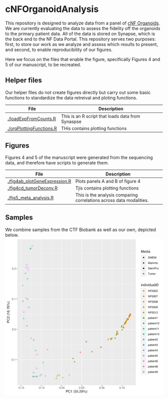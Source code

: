 # cNFOrganoidAnalysis
This repository is designed to analyze data from a panel of [cNF Organoids](https://www.synapse.org/#!Synapse:syn11374354/wiki/488832). We are currently evaluating the data to assess the fidelity off the organoids to the primary patient data. All of the data is stored on Synapse, which is the back end to the NF Data Portal. This repository serves two purposes: first, to store our work as we analyze and assess which results to present, and second, to enable reproducibility of our figures. 

Here we focus on the files that enable the figure, specifically Figures 4 and 5 of our manuscript, to be recreated. 

## Helper files
Our helper files do not create figures directly but carry out some basic functions to standardize the data retreival and ploting functions.

|File| Description|
|---|---|
|[./loadExpFromCounts.R](loadExpFromCounts.R)| This is an R script that loads data from Synaspse|
|[./orgPlottingFunctions.R](orgPlottingFunctions.R)| THis contains plotting functions|


## Figures
Figures 4 and 5 of the manuscript were generated from the sequencing data, and therefore have scripts to generate them.

|File| Description|
|---|---|
|[./fig4ab_plotGeneExpression.R](fig4ab_plotGeneExpression.R)|Plots panels A and B of figure 4|
|[./fig4cd_tumorDeconv.R](fig4cd_tumorDeconv.R)| Tjis contains plotting functions|
|[./fig5_meta_analysis.R](fig5_meta_analysis.R)| This is the analysis comparing correlations across data modalities.|

## Samples
We combine samples from the CTF Biobank as well as our own, depicted below.
![samples](./pcaOfAllSamples.png)


